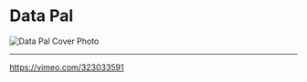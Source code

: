 # Data Pal

![Data Pal Cover Photo](https://i.imgur.com/tZD77hJ.png)

-----

https://vimeo.com/323033591
